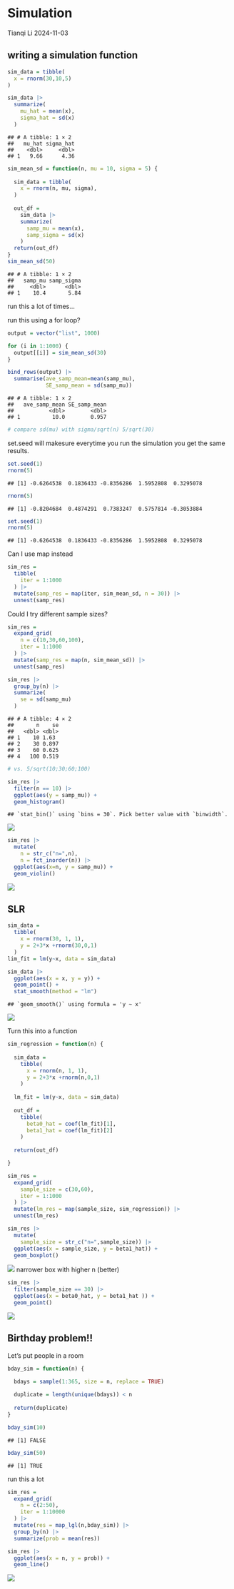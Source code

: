 Simulation
================
Tianqi Li
2024-11-03

## writing a simulation function

``` r
sim_data = tibble(
  x = rnorm(30,10,5)
)

sim_data |> 
  summarize(
    mu_hat = mean(x),
    sigma_hat = sd(x)
  )
```

    ## # A tibble: 1 × 2
    ##   mu_hat sigma_hat
    ##    <dbl>     <dbl>
    ## 1   9.66      4.36

``` r
sim_mean_sd = function(n, mu = 10, sigma = 5) {
  
  sim_data = tibble(
    x = rnorm(n, mu, sigma),
  )
  
  out_df = 
    sim_data |> 
    summarize(
      samp_mu = mean(x),
      samp_sigma = sd(x)
    )
  return(out_df)
}
sim_mean_sd(50)
```

    ## # A tibble: 1 × 2
    ##   samp_mu samp_sigma
    ##     <dbl>      <dbl>
    ## 1    10.4       5.84

run this a lot of times…

run this using a for loop?

``` r
output = vector("list", 1000)

for (i in 1:1000) {
  output[[i]] = sim_mean_sd(30)
}

bind_rows(output) |>
  summarise(ave_samp_mean=mean(samp_mu),
            SE_samp_mean = sd(samp_mu))
```

    ## # A tibble: 1 × 2
    ##   ave_samp_mean SE_samp_mean
    ##           <dbl>        <dbl>
    ## 1          10.0        0.957

``` r
# compare sd(mu) with sigma/sqrt(n) 5/sqrt(30)
```

set.seed will makesure everytime you run the simulation you get the same
results.

``` r
set.seed(1)
rnorm(5)
```

    ## [1] -0.6264538  0.1836433 -0.8356286  1.5952808  0.3295078

``` r
rnorm(5)
```

    ## [1] -0.8204684  0.4874291  0.7383247  0.5757814 -0.3053884

``` r
set.seed(1)
rnorm(5)
```

    ## [1] -0.6264538  0.1836433 -0.8356286  1.5952808  0.3295078

Can I use map instead

``` r
sim_res = 
  tibble(
    iter = 1:1000
  ) |>
  mutate(samp_res = map(iter, sim_mean_sd, n = 30)) |>
  unnest(samp_res)
```

Could I try different sample sizes?

``` r
sim_res = 
  expand_grid(
    n = c(10,30,60,100),
    iter = 1:1000
  ) |>
  mutate(samp_res = map(n, sim_mean_sd)) |>
  unnest(samp_res)
```

``` r
sim_res |>
  group_by(n) |>
  summarize(
    se = sd(samp_mu)
  )
```

    ## # A tibble: 4 × 2
    ##       n    se
    ##   <dbl> <dbl>
    ## 1    10 1.63 
    ## 2    30 0.897
    ## 3    60 0.625
    ## 4   100 0.519

``` r
# vs. 5/sqrt(10;30;60;100)
```

``` r
sim_res |>
  filter(n == 10) |>
  ggplot(aes(y = samp_mu)) +
  geom_histogram()
```

    ## `stat_bin()` using `bins = 30`. Pick better value with `binwidth`.

![](simulation_files/figure-gfm/unnamed-chunk-9-1.png)<!-- -->

``` r
sim_res |>
  mutate(
    n = str_c("n=",n), 
    n = fct_inorder(n)) |>
  ggplot(aes(x=n, y = samp_mu)) +
  geom_violin()
```

![](simulation_files/figure-gfm/unnamed-chunk-10-1.png)<!-- -->

## SLR

``` r
sim_data = 
  tibble(
    x = rnorm(30, 1, 1),
    y = 2+3*x +rnorm(30,0,1)
  )
lim_fit = lm(y~x, data = sim_data)

sim_data |>
  ggplot(aes(x = x, y = y)) +
  geom_point() +
  stat_smooth(method = "lm")
```

    ## `geom_smooth()` using formula = 'y ~ x'

![](simulation_files/figure-gfm/unnamed-chunk-11-1.png)<!-- -->

Turn this into a function

``` r
sim_regression = function(n) {
  
  sim_data = 
    tibble(
      x = rnorm(n, 1, 1),
      y = 2+3*x +rnorm(n,0,1)
    )
  
  lm_fit = lm(y~x, data = sim_data)
  
  out_df = 
    tibble(
      beta0_hat = coef(lm_fit)[1],
      beta1_hat = coef(lm_fit)[2]
    )
    
  return(out_df)

}

sim_res = 
  expand_grid(
    sample_size = c(30,60),
    iter = 1:1000
  ) |>
  mutate(lm_res = map(sample_size, sim_regression)) |>
  unnest(lm_res)

sim_res |>
  mutate(
    sample_size = str_c("n=",sample_size)) |>
  ggplot(aes(x = sample_size, y = beta1_hat)) +
  geom_boxplot()
```

![](simulation_files/figure-gfm/unnamed-chunk-12-1.png)<!-- --> narrower
box with higher n (better)

``` r
sim_res |>
  filter(sample_size == 30) |>
  ggplot(aes(x = beta0_hat, y = beta1_hat )) +
  geom_point()
```

![](simulation_files/figure-gfm/unnamed-chunk-13-1.png)<!-- -->

## Birthday problem!!

Let’s put people in a room

``` r
bday_sim = function(n) {

  bdays = sample(1:365, size = n, replace = TRUE)
  
  duplicate = length(unique(bdays)) < n
  
  return(duplicate)
}

bday_sim(10)
```

    ## [1] FALSE

``` r
bday_sim(50)
```

    ## [1] TRUE

run this a lot

``` r
sim_res = 
  expand_grid(
    n = c(2:50),
    iter = 1:10000
  ) |>
  mutate(res = map_lgl(n,bday_sim)) |>
  group_by(n) |>
  summarize(prob = mean(res))

sim_res |>
  ggplot(aes(x = n, y = prob)) +
  geom_line()
```

![](simulation_files/figure-gfm/unnamed-chunk-15-1.png)<!-- -->
